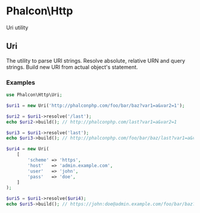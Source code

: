 # Phalcon\Http

Uri utility

## Uri

The utility to parse URI strings. Resolve absolute, relative URN and query strings. Build new URI from actual object's statement.

### Examples

```php
use Phalcon\Http\Uri;

$uri1 = new Uri('http://phalconphp.com/foo/bar/baz?var1=a&var2=1');

$uri2 = $uri1->resolve('/last');
echo $uri2->build(); // http://phalconphp.com/last?var1=a&var2=1

$uri3 = $uri1->resolve('last');
echo $uri3->build(); // http://phalconphp.com/foo/bar/baz/last?var1=a&var2=1

$uri4 = new Uri(
    [
        'scheme' => 'https',
        'host'   => 'admin.example.com',
        'user'   => 'john',
        'pass'   => 'doe',
    ]
);

$uri5 = $uri1->resolve($uri4);
echo $uri5->build(); // https://john:doe@admin.example.com/foo/bar/baz?var1=a&var2=1
```
